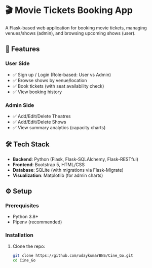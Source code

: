# 🎬 Movie Tickets Booking App

A Flask-based web application for booking movie tickets, managing venues/shows (admin), and browsing upcoming shows (user).

## 🚀 Features

### **User Side**
- ✅ Sign up / Login (Role-based: User vs Admin)
- ✅ Browse shows by venue/location
- ✅ Book tickets (with seat availability check)
- ✅ View booking history

### **Admin Side**
- ✅ Add/Edit/Delete Theatres
- ✅ Add/Edit/Delete Shows
- ✅ View summary analytics (capacity charts)

## 🛠️ Tech Stack
- **Backend**: Python (Flask, Flask-SQLAlchemy, Flask-RESTful)
- **Frontend**: Bootstrap 5, HTML/CSS
- **Database**: SQLite (with migrations via Flask-Migrate)
- **Visualization**: Matplotlib (for admin charts)

## ⚙️ Setup

### Prerequisites
- Python 3.8+
- Pipenv (recommended)

### Installation
1. Clone the repo:
   ```bash
   git clone https://github.com/udaykumarBNS/Cine_Go.git
   cd Cine_Go